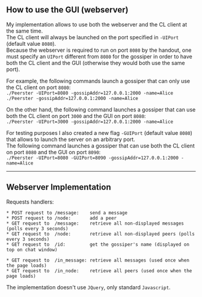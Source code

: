 ## How to use the GUI (webserver)

My implementation allows to use both the webserver and the CL client at the same time.  
The CL client will always be launched on the port specified in `-UIPort` (default value `8080`).   
Because the webserver is required to run on port `8080` by the handout, one must specify an `UIPort` different from `8080` for the gossiper in order to have both the CL client and the GUI (otherwise they would both use the same port).  

For example, the following commands launch a gossiper that can only use the CL client on port `8080`:  
`./Peerster -UIPort=8080 -gossipAddr=127.0.0.1:2000 -name=Alice`  
`./Peerster -gossipAddr=127.0.0.1:2000 -name=Alice`

On the other hand, the following command launches a gossiper that can use both the CL client on port `3000` and the GUI on port `8080`:  
`./Peerster -UIPort=3000 -gossipAddr=127.0.0.1:2000 -name=Alice`  

For testing purposes I also created a new flag `-GUIPort` (default value `8080`) that allows to launch the server on an arbitrary port.  
The following command launches a gossiper that can use both the CL client on port `8080` and the GUI on port `8090`:  
`./Peerster -UIPort=8080 -GUIPort=8090 -gossipAddr=127.0.0.1:2000 -name=Alice`  

--- 

## Webserver Implementation

Requests handlers:  

    * POST request to /message:    send a message
    * POST request to /node:       add a peer
    * GET request to  /message:    retrieve all non-displayed messages (polls every 3 seconds)
    * GET request to  /node:       retrieve all non-displayed peers (polls every 3 seconds)
    * GET request to  /id:         get the gossiper's name (displayed on top on chat window)

    * GET request to  /in_message: retrieve all messages (used once when the page loads)
    * GET request to  /in_node:    retrieve all peers (used once when the page loads)


The implementation doesn't use `JQuery`, only standard `Javascript`.